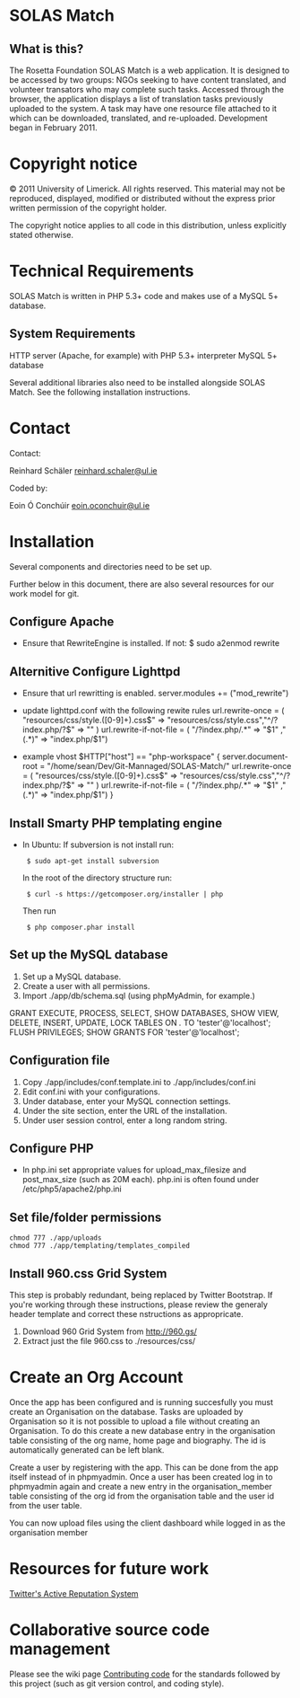 SOLAS Match
====================

## What is this?

The Rosetta Foundation SOLAS Match is a web application. It
is designed to be accessed by two groups: NGOs seeking to have content
translated, and volunteer transators who may complete such tasks.
Accessed through the browser, the application displays a list of
translation tasks previously uploaded to the system. A task may have
one resource file attached to it which can be downloaded, translated,
and re-uploaded. Development began in February 2011.

# Copyright notice

© 2011 University of Limerick. All rights reserved. This material may
not be reproduced, displayed, modified or distributed without the
express prior written permission of the copyright holder.

The copyright notice applies to all code in this distribution, unless
explicitly stated otherwise.

# Technical Requirements

SOLAS Match is written in PHP 5.3+ code and makes use of
a MySQL 5+ database.

## System Requirements

HTTP server (Apache, for example) with PHP 5.3+ interpreter MySQL 5+
database

Several additional libraries also need to be installed alongside
SOLAS Match. See the following installation instructions.

# Contact

Contact:

  Reinhard Schäler <reinhard.schaler@ul.ie>

Coded by:

  Eoin Ó Conchúir <eoin.oconchuir@ul.ie>


# Installation

Several components and directories need to be set up.

Further below in this document, there are also several resources for our work model for git.

## Configure Apache

 * Ensure that RewriteEngine is installed. If not:
   $ sudo a2enmod rewrite

## Alternitive Configure Lighttpd
 * Ensure that url rewritting is enabled.
    server.modules += ("mod_rewrite")

 * update lighttpd.conf with the following rewite rules
    url.rewrite-once = ( "resources/css/style.([0-9]+).css$" => "resources/css/style.css","^/?index.php/?$" => ""  )
    url.rewrite-if-not-file = ( "/?index.php/.*" => "$1" ,"(.*)" => "index.php/$1")

 * example vhost 
   $HTTP["host"] == "php-workspace" {
      server.document-root = "/home/sean/Dev/Git-Mannaged/SOLAS-Match/"
      url.rewrite-once = ( "resources/css/style.([0-9]+).css$" => "resources/css/style.css","^/?index.php/?$" => ""  )
      url.rewrite-if-not-file = ( "/?index.php/.*" => "$1" ,"(.*)" => "index.php/$1")
   }


## Install Smarty PHP templating engine

 * In Ubuntu:
    If subversion is not install run:
    
        $ sudo apt-get install subversion

	In the root of the directory structure run:

        $ curl -s https://getcomposer.org/installer | php

    Then run 
        
        $ php composer.phar install

## Set up the MySQL database

1. Set up a MySQL database.
2. Create a user with all permissions.
3. Import ./app/db/schema.sql (using phpMyAdmin, for example.)
    
GRANT EXECUTE, PROCESS, SELECT, SHOW DATABASES, SHOW VIEW, DELETE, INSERT, UPDATE, LOCK TABLES  ON *.* TO 'tester'@'localhost';
FLUSH PRIVILEGES;
SHOW GRANTS FOR 'tester'@'localhost';

## Configuration file

1. Copy ./app/includes/conf.template.ini to ./app/includes/conf.ini
2. Edit conf.ini with your configurations.
3. Under database, enter your MySQL connection settings.
4. Under the site section, enter the URL of the installation.
5. Under user session control, enter a long random string.

## Configure PHP

 * In php.ini set appropriate values for upload_max_filesize and post_max_size (such as 20M each).
   php.ini is often found under /etc/php5/apache2/php.ini

## Set file/folder permissions

    chmod 777 ./app/uploads
    chmod 777 ./app/templating/templates_compiled

## Install 960.css Grid System

This step is probably redundant, being replaced by Twitter Bootstrap. If you're working
through these instructions, please review the generaly header template and correct these
nstructions as appropricate.

1. Download 960 Grid System from http://960.gs/
2. Extract just the file 960.css to ./resources/css/

# Create an Org Account

Once the app has been configured and is running succesfully you must create an Organisation
on the database. Tasks are uploaded by Organisation so it is not possible to upload a file
without creating an Organisation. To do this create a new database entry in the organisation
table consisting of the org name, home page and biography. The id is automatically generated
can be left blank.

Create a user by registering with the app. This can be done from the app itself instead of in
phpmyadmin. Once a user has been created log in to phpmyadmin again and create a new entry in 
the organisation\_member table consisting of the org id from the organisation table and the user
id from the user table.

You can now upload files using the client dashboard while logged in as the organisation member

# Resources for future work

[Twitter's Active Reputation System](https://github.com/twitter/activerecord-reputation-system)

# Collaborative source code management

Please see the wiki page [Contributing code](https://github.com/TheRosettaFoundation/SOLAS-Match/wiki/Contributing-code)
for the standards followed by this project (such as git version control, and coding
style).
